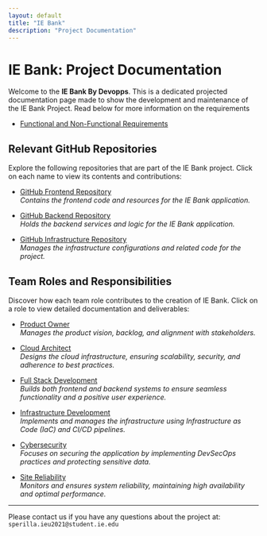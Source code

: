 ```yaml
---
layout: default
title: "IE Bank"
description: "Project Documentation"
---
```


# IE Bank: Project Documentation

Welcome to the **IE Bank By Devopps**. This is a dedicated projected documentation page made to show the development and maintenance of the IE Bank Project. Read below for more information on the requirements

- [Functional and Non-Functional Requirements](frnr.md)

## **Relevant GitHub Repositories**
Explore the following repositories that are part of the IE Bank project. Click on each name to view its contents and contributions:

- [GitHub Frontend Repository](https://github.com/winning-DevOps-Project/ie-bank-fe-2024)  
  *Contains the frontend code and resources for the IE Bank application.*

- [GitHub Backend Repository](https://github.com/winning-DevOps-Project/ie-bank-be-2024)  
  *Holds the backend services and logic for the IE Bank application.*

- [GitHub Infrastructure Repository](https://github.com/winning-DevOps-Project/ie-bank-infra-2024)  
  *Manages the infrastructure configurations and related code for the project.*

## **Team Roles and Responsibilities**
Discover how each team role contributes to the creation of IE Bank. Click on a role to view detailed documentation and deliverables:

- [Product Owner](product_owner.md)  
  *Manages the product vision, backlog, and alignment with stakeholders.*

- [Cloud Architect](cloud_architect.md)  
  *Designs the cloud infrastructure, ensuring scalability, security, and adherence to best practices.*

- [Full Stack Development](fullstack.md)  
  *Builds both frontend and backend systems to ensure seamless functionality and a positive user experience.*

- [Infrastructure Development](infra_dev.md)  
  *Implements and manages the infrastructure using Infrastructure as Code (IaC) and CI/CD pipelines.*

- [Cybersecurity](cybersecurity.md)  
  *Focuses on securing the application by implementing DevSecOps practices and protecting sensitive data.*

- [Site Reliability](site_reliability.md)  
  *Monitors and ensures system reliability, maintaining high availability and optimal performance.*


---

Please contact us if you have any questions about the project at: `sperilla.ieu2021@student.ie.edu`



